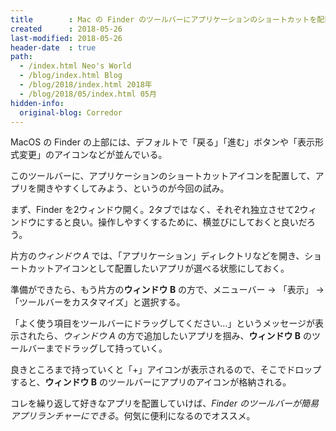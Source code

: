 ```yaml
---
title        : Mac の Finder のツールバーにアプリケーションのショートカットを配置する
created      : 2018-05-26
last-modified: 2018-05-26
header-date  : true
path:
  - /index.html Neo's World
  - /blog/index.html Blog
  - /blog/2018/index.html 2018年
  - /blog/2018/05/index.html 05月
hidden-info:
  original-blog: Corredor
---
```


MacOS の Finder の上部には、デフォルトで「戻る」「進む」ボタンや「表示形式変更」のアイコンなどが並んでいる。

このツールバーに、アプリケーションのショートカットアイコンを配置して、アプリを開きやすくしてみよう、というのが今回の試み。

まず、Finder を2ウィンドウ開く。2タブではなく、それぞれ独立させて2ウィンドウにすると良い。操作しやすくするために、横並びにしておくと良いだろう。

片方の*ウィンドウ A* では、「アプリケーション」ディレクトリなどを開き、ショートカットアイコンとして配置したいアプリが選べる状態にしておく。

準備ができたら、もう片方の**ウィンドウ B** の方で、メニューバー → 「表示」 → 「ツールバーをカスタマイズ」と選択する。

「よく使う項目をツールバーにドラッグしてください...」というメッセージが表示されたら、*ウィンドウ A* の方で追加したいアプリを掴み、**ウィンドウ B** のツールバーまでドラッグして持っていく。

良きところまで持っていくと「+」アイコンが表示されるので、そこでドロップすると、**ウィンドウ B** のツールバーにアプリのアイコンが格納される。

コレを繰り返して好きなアプリを配置していけば、*Finder のツールバーが簡易アプリランチャーにできる*。何気に便利になるのでオススメ。
